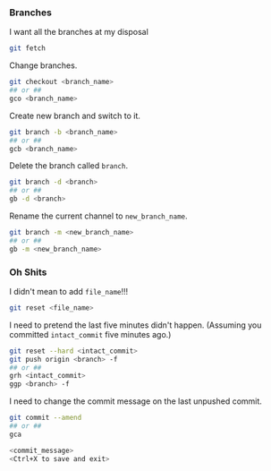 

### Branches
I want all the branches at my disposal
```bash
git fetch
```

Change branches.
```bash
git checkout <branch_name>
## or ##
gco <branch_name>
```

Create new branch and switch to it.
```bash
git branch -b <branch_name>
## or ##
gcb <branch_name>
```

Delete the branch called `branch`.
```bash
git branch -d <branch>
## or ##
gb -d <branch>
```

Rename the current channel to `new_branch_name`.
```bash
git branch -m <new_branch_name>
## or ##
gb -m <new_branch_name>
```

### Oh Shits
I didn't mean to add `file_name`!!!
```bash
git reset <file_name>
```

I need to pretend the last five minutes didn't happen. (Assuming you committed `intact_commit` five minutes ago.)
```bash
git reset --hard <intact_commit>
git push origin <branch> -f
## or ##
grh <intact_commit>
ggp <branch> -f
```

I need to change the commit message on the last unpushed commit.
```bash
git commit --amend
## or ##
gca
```
```bash
<commit_message>
<Ctrl+X to save and exit>
```